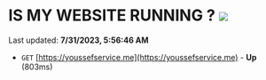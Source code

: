 # IS MY WEBSITE RUNNING ? [![](https://img.shields.io/static/v1?label=Sponsor&message=%E2%9D%A4&logo=GitHub&color=%23fe8e86)](https://github.com/sponsors/<username>)

Last updated: **7/31/2023, 5:56:46 AM**

- `GET` [https://youssefservice.me](https://youssefservice.me) - **Up** (803ms)
